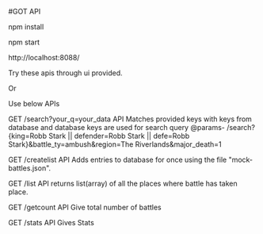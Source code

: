 
#GOT API

npm install

npm start

http://localhost:8088/

Try these apis through ui provided.

Or

Use below APIs

GET /search?your_q=your_data API Matches provided keys  with keys from database and database keys are used for search query  @params- /search?{king=Robb Stark || defender=Robb Stark || defe=Robb Stark}&battle_ty=ambush&region=The Riverlands&major_death=1


GET /createlist API  Adds entries to database for once using the file "mock-battles.json".  


GET /list API  returns list(array) of all the places where battle has taken place.


GET /getcount API  Give total number of battles


GET /stats API  Gives Stats



